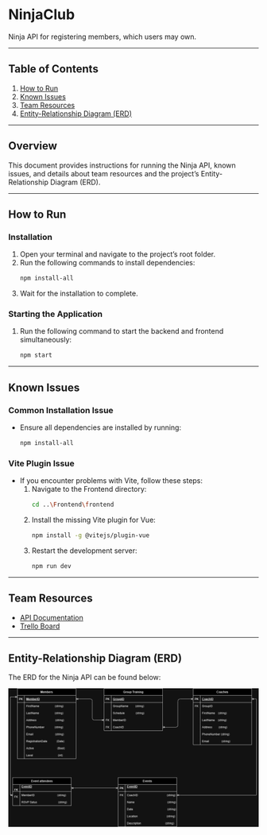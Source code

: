 # NinjaClub

Ninja API for registering members, which users may own.

---

## Table of Contents
1. [How to Run](#how-to-run)
2. [Known Issues](#known-issues)
3. [Team Resources](#team-resources)
4. [Entity-Relationship Diagram (ERD)](#entity-relationship-diagram-erd)

---

## Overview

This document provides instructions for running the Ninja API, known issues, and details about team resources and the project’s Entity-Relationship Diagram (ERD).

---

## How to Run

### Installation
1. Open your terminal and navigate to the project’s root folder.
2. Run the following commands to install dependencies:
   ```bash
   npm install-all
   ```
3. Wait for the installation to complete.

### Starting the Application
1. Run the following command to start the backend and frontend simultaneously:
   ```bash
   npm start
   ```

---

## Known Issues

### Common Installation Issue
- Ensure all dependencies are installed by running:
  ```bash
  npm install-all
  ```

### Vite Plugin Issue
- If you encounter problems with Vite, follow these steps:
  1. Navigate to the Frontend directory:
     ```bash
     cd ..\Frontend\frontend
     ```
  2. Install the missing Vite plugin for Vue:
     ```bash
     npm install -g @vitejs/plugin-vue
     ```
  3. Restart the development server:
     ```bash
     npm run dev
     ```

---

## Team Resources

- [API Documentation](https://studio.apicur.io/apis/112836)
- [Trello Board](https://trello.com/b/aCpIO62f/ninja-klubi-api)

---

## Entity-Relationship Diagram (ERD)

The ERD for the Ninja API can be found below:

![ERD diagram](NinjaClub/Ninja.drawio.png)

